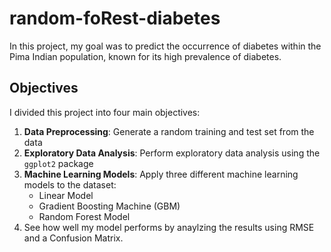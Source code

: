 # random-foRest-diabetes

In this project, my goal was to predict the occurrence of diabetes within the Pima Indian population, known for its high prevalence of diabetes.

## Objectives

I divided this project into four main objectives:

1. **Data Preprocessing**: Generate a random training and test set from the data
2. **Exploratory Data Analysis**: Perform exploratory data analysis using the `ggplot2` package
3. **Machine Learning Models**: Apply three different machine learning models to the dataset:
   - Linear Model
   - Gradient Boosting Machine (GBM)
   - Random Forest Model
4. See how well my model performs by anaylzing the results using RMSE and a Confusion Matrix.
